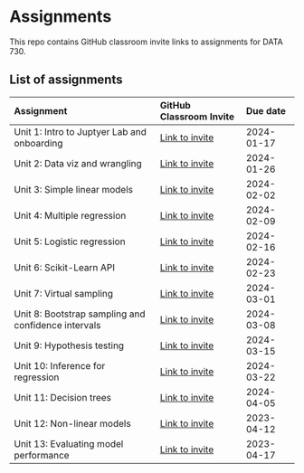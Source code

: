 # Assignments

This repo contains GitHub classroom invite links to assignments for DATA 730.

## List of assignments

| **Assignment** | **GitHub Classroom Invite** | **Due date** |
|:--- |:--- |:--- |
| Unit 1: Intro to Juptyer Lab and onboarding | [Link to invite](https://classroom.github.com/a/xDBr89fK) | 2024-01-17 |
| Unit 2: Data viz and wrangling | [Link to invite](https://classroom.github.com/a/JNbcjhN9) | 2024-01-26 |
| Unit 3: Simple linear models | [Link to invite](https://classroom.github.com/a/9Fup6vFQ) | 2024-02-02 |
| Unit 4: Multiple regression | [Link to invite](https://classroom.github.com/a/Lr7NTymT) | 2024-02-09 |
| Unit 5: Logistic regression | [Link to invite](https://classroom.github.com/a/FmQxEDs2) | 2024-02-16 |
| Unit 6: Scikit-Learn API | [Link to invite](https://classroom.github.com/a/pHAAOLn6) | 2024-02-23 |
| Unit 7: Virtual sampling | [Link to invite](https://classroom.github.com/a/DYYznAUq) | 2024-03-01 |
| Unit 8: Bootstrap sampling and confidence intervals | [Link to invite](https://classroom.github.com/a/-VloTFZ-) | 2024-03-08 |
| Unit 9: Hypothesis testing | [Link to invite](https://classroom.github.com/a/NVbZkiE9) | 2024-03-15 |
| Unit 10: Inference for regression | [Link to invite](https://classroom.github.com/a/1jVL4rVh) | 2024-03-22 | 
| Unit 11: Decision trees | [Link to invite](https://classroom.github.com/a/8XZKZeTg) | 2024-04-05 |
| Unit 12: Non-linear models | [Link to invite](https://classroom.github.com/a/TJqw-LIG) | 2023-04-12 |
| Unit 13: Evaluating model performance| [Link to invite](https://classroom.github.com/a/eFRppY0L) | 2023-04-17 |
